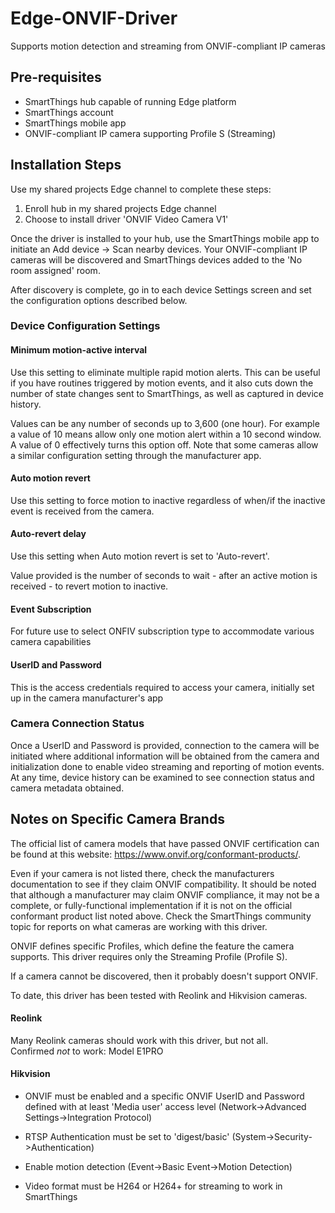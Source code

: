 # Edge-ONVIF-Driver
Supports motion detection and streaming from ONVIF-compliant IP cameras
## Pre-requisites
- SmartThings hub capable of running Edge platform
- SmartThings account
- SmartThings mobile app
- ONVIF-compliant IP camera supporting Profile S (Streaming) 
## Installation Steps
Use my shared projects Edge channel to complete these steps:
1. Enroll hub in my shared projects Edge channel
2. Choose to install driver 'ONVIF Video Camera V1'

Once the driver is installed to your hub, use the SmartThings mobile app to initiate an Add device -> Scan nearby devices.  Your ONVIF-compliant IP cameras will be discovered and SmartThings devices added to the 'No room assigned' room.

After discovery is complete, go in to each device Settings screen and set the configuration options described below.

### Device Configuration Settings

#### Minimum motion-active interval
Use this setting to eliminate multiple rapid motion alerts.  This can be useful if you have routines triggered by motion events, and it also cuts down the number of state changes sent to SmartThings, as well as captured in device history.

Values can be any number of seconds up to 3,600 (one hour).  For example a value of 10 means allow only one motion alert within a 10 second window.  A value of 0 effectively turns this option off.  Note that some cameras allow a similar configuration setting through the manufacturer app.

#### Auto motion revert
Use this setting to force motion to inactive regardless of when/if the inactive event is received from the camera.

#### Auto-revert delay
Use this setting when Auto motion revert is set to 'Auto-revert'.  

Value provided is the number of seconds to wait - after an active motion is received - to revert motion to inactive.

#### Event Subscription
For future use to select ONFIV subscription type to accommodate various camera capabilities

#### UserID and Password
This is the access credentials required to access your camera, initially set up in the camera manufacturer's app

### Camera Connection Status
Once a UserID and Password is provided, connection to the camera will be initiated where additional information will be obtained from the camera and initialization done to enable video streaming and reporting of motion events.  At any time, device history can be examined to see connection status and camera metadata obtained.


## Notes on Specific Camera Brands
The official list of camera models that have passed ONVIF certification can be found at this website:  https://www.onvif.org/conformant-products/.

Even if your camera is not listed there, check the manufacturers documentation to see if they claim ONVIF compatibility.  It should be noted that although a manufacturer may claim ONVIF compliance, it may not be a complete, or fully-functional implementation if it is not on the official conformant product list noted above.  Check the SmartThings community topic for reports on what cameras are working with this driver.

ONVIF defines specific Profiles, which define the feature the camera supports.  This driver requires only the Streaming Profile (Profile S).

If a camera cannot be discovered, then it probably doesn't support ONVIF.

To date, this driver has been tested with Reolink and Hikvision cameras.

#### Reolink
Many Reolink cameras should work with this driver, but not all.  
Confirmed *not* to work:  Model E1PRO

#### Hikvision
- ONVIF must be enabled and a specific ONVIF UserID and Password defined with at least 'Media user' access level (Network->Advanced Settings->Integration Protocol)

- RTSP Authentication must be set to 'digest/basic' (System->Security->Authentication)

- Enable motion detection (Event->Basic Event->Motion Detection)

- Video format must be H264 or H264+ for streaming to work in SmartThings
